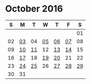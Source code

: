 # October 2016

| S  | M  | T  | W  | T  | F  | S  |
|----|----|----|----|----|----|----|
|    |    |    |    |    |    | 01 |
| 02 | [03](03.md) | 04 | [05](05.md) | [06](06.md) | [07](07.md) | 08 |
| 09 | [10](10.md) | [11](11.md) | 12 | [13](13.md) | [14](14.md) | 15 |
| 16 | [17](17.md) | 18 | [19](19.md) | [20](20.md) | 21 | 22 |
| 23 | [24](24.md) | [25](25.md) | 26 | [27](27.md) | [28](28.md) | [29](29.md) |
| 30 | 31 |    |    |    |    |    |
